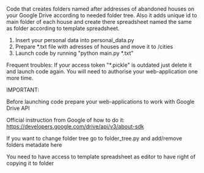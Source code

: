 Code that creates folders named after addresses of abandoned houses on your Google Drive according to needed folder tree. Also it adds unique id to main folder of each house and create there spreadsheet named the same as folder according to template spreadsheet.

1. Insert your personal data into personal_data.py
2. Prepare *.txt file with adresses of houses and move it to /cities
3. Launch code by running "python main.py *.txt"


Frequent troubles:
If your access token "*.pickle" is outdated just delete it and launch code again. You will need to authorise your web-application one more time.

IMPORTANT: 

Before launching code prepare your web-applications to work with Google Drive API

Official instruction from Google of how to do it: https://developers.google.com/drive/api/v3/about-sdk

If you want to change folder tree go to folder_tree.py and add/remove folders metadate here

You need to have access to template spreadsheet as editor to have right of copying it to folder 
